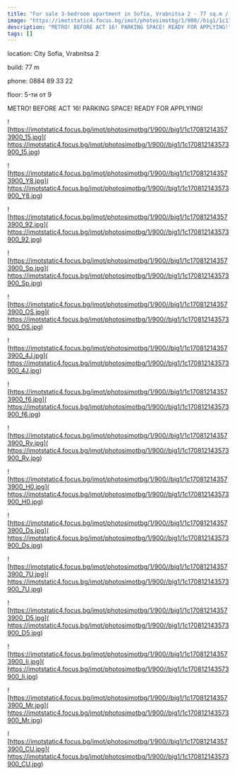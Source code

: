 ```yaml
---
title: "For sale 3-bedroom apartment in Sofia, Vrabnitsa 2 - 77 sq.m / 170000 EUR "
image: "https://imotstatic4.focus.bg/imot/photosimotbg/1/900//big1/1c170812143573900_N7.jpg"
description: "METRO! BEFORE ACT 16! PARKING SPACE! READY FOR APPLYING!"
tags: []
---
```


location: City Sofia, Vrabnitsa 2

build: 77 m

phone: 0884 89 33 22

floor: 5-ти от 9

METRO! BEFORE ACT 16! PARKING SPACE! READY FOR APPLYING!


![https://imotstatic4.focus.bg/imot/photosimotbg/1/900//big1/1c170812143573900_15.jpg]( https://imotstatic4.focus.bg/imot/photosimotbg/1/900//big1/1c170812143573900_15.jpg)


![https://imotstatic4.focus.bg/imot/photosimotbg/1/900//big1/1c170812143573900_Y8.jpg]( https://imotstatic4.focus.bg/imot/photosimotbg/1/900//big1/1c170812143573900_Y8.jpg)


![https://imotstatic4.focus.bg/imot/photosimotbg/1/900//big1/1c170812143573900_92.jpg]( https://imotstatic4.focus.bg/imot/photosimotbg/1/900//big1/1c170812143573900_92.jpg)


![https://imotstatic4.focus.bg/imot/photosimotbg/1/900//big1/1c170812143573900_Sp.jpg]( https://imotstatic4.focus.bg/imot/photosimotbg/1/900//big1/1c170812143573900_Sp.jpg)


![https://imotstatic4.focus.bg/imot/photosimotbg/1/900//big1/1c170812143573900_OS.jpg]( https://imotstatic4.focus.bg/imot/photosimotbg/1/900//big1/1c170812143573900_OS.jpg)


![https://imotstatic4.focus.bg/imot/photosimotbg/1/900//big1/1c170812143573900_4J.jpg]( https://imotstatic4.focus.bg/imot/photosimotbg/1/900//big1/1c170812143573900_4J.jpg)


![https://imotstatic4.focus.bg/imot/photosimotbg/1/900//big1/1c170812143573900_f6.jpg]( https://imotstatic4.focus.bg/imot/photosimotbg/1/900//big1/1c170812143573900_f6.jpg)


![https://imotstatic4.focus.bg/imot/photosimotbg/1/900//big1/1c170812143573900_Rv.jpg]( https://imotstatic4.focus.bg/imot/photosimotbg/1/900//big1/1c170812143573900_Rv.jpg)


![https://imotstatic4.focus.bg/imot/photosimotbg/1/900//big1/1c170812143573900_H0.jpg]( https://imotstatic4.focus.bg/imot/photosimotbg/1/900//big1/1c170812143573900_H0.jpg)


![https://imotstatic4.focus.bg/imot/photosimotbg/1/900//big1/1c170812143573900_Ds.jpg]( https://imotstatic4.focus.bg/imot/photosimotbg/1/900//big1/1c170812143573900_Ds.jpg)


![https://imotstatic4.focus.bg/imot/photosimotbg/1/900//big1/1c170812143573900_7U.jpg]( https://imotstatic4.focus.bg/imot/photosimotbg/1/900//big1/1c170812143573900_7U.jpg)


![https://imotstatic4.focus.bg/imot/photosimotbg/1/900//big1/1c170812143573900_D5.jpg]( https://imotstatic4.focus.bg/imot/photosimotbg/1/900//big1/1c170812143573900_D5.jpg)


![https://imotstatic4.focus.bg/imot/photosimotbg/1/900//big1/1c170812143573900_Ii.jpg]( https://imotstatic4.focus.bg/imot/photosimotbg/1/900//big1/1c170812143573900_Ii.jpg)


![https://imotstatic4.focus.bg/imot/photosimotbg/1/900//big1/1c170812143573900_Mr.jpg]( https://imotstatic4.focus.bg/imot/photosimotbg/1/900//big1/1c170812143573900_Mr.jpg)


![https://imotstatic4.focus.bg/imot/photosimotbg/1/900//big1/1c170812143573900_CU.jpg]( https://imotstatic4.focus.bg/imot/photosimotbg/1/900//big1/1c170812143573900_CU.jpg)


